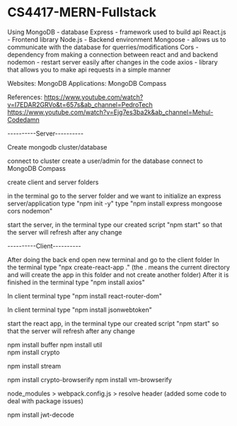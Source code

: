 # CS4417-MERN-Fullstack
Using 
MongoDB - database
Express - framework used to build api
React.js - Frontend library
Node.js - Backend environment
Mongoose - allows us to communicate with the database for querries/modifications
Cors - dependency from making a connection between react and and backend
nodemon - restart server easily after changes in the code
axios - library that allows you to make api requests in a simple manner

Websites: MongoDB
Applications: MongoDB Compass

References:
https://www.youtube.com/watch?v=I7EDAR2GRVo&t=657s&ab_channel=PedroTech
https://www.youtube.com/watch?v=Ejg7es3ba2k&ab_channel=Mehul-Codedamn 

----------Server----------

Create mongodb cluster/database

connect to cluster
    create a user/admin for the database
connect to MongoDB Compass


create client and server folders


in the terminal go to the server folder and we want to initialize an express server/application
    type "npm init -y"
    type "npm install express mongoose cors nodemon"


start the server, in the terminal type our created script "npm start" so that the server will refresh after any change

----------Client----------

After doing the back end open new terminal and go to the client folder
In the terminal type "npx create-react-app ." (the . means the current directory and will create the app in this folder and not create another folder)
After it is finished in the terminal type "npm install axios"

In client terminal type "npm install react-router-dom"

In client terminal type "npm install jsonwebtoken"

start the react app, in the terminal type our created script "npm start" so that the server will refresh after any change

npm install buffer
npm install util  
npm install crypto

 npm install stream  

npm install crypto-browserify
npm install vm-browserify

node_modules > webpack.config.js > resolve header (added some code to deal with package issues)

npm install jwt-decode 
